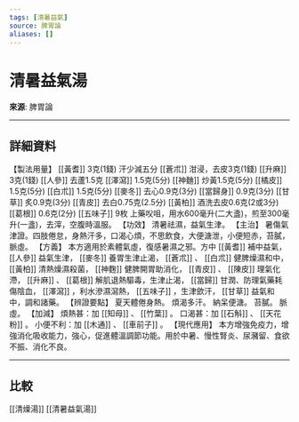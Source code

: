 ```yaml
---
tags: [清暑益氣]
source: 脾胃論
aliases: []
---
```


# 清暑益氣湯

**來源**: 脾胃論  

---

## 詳細資料
【製法用量】 [[黃耆]] 3克(1錢) 汗少減五分 [[蒼朮]] 泔浸，去皮3克(1錢) [[升麻]] 3克(1錢) [[人參]] 去蘆1.5克 [[澤瀉]] 1.5克(5分) [[神麯]] 炒黃1.5克(5分) [[橘皮]] 1.5克(5分) [[白朮]] 1.5克(5分) [[麥冬]] 去心0.9克(3分) [[當歸身]] 0.9克(3分) [[甘草]] 炙0.9克(3分) [[青皮]] 去白0.75克(2.5分) [[黃柏]] 酒洗去皮0.6克(2或3分) [[葛根]] 0.6克(2分) [[五味子]] 9枚
上藥㕮咀，用水600毫升(二大盞)，煎至300毫升(一盞)，去滓，空腹時溫服。
【功效】
清暑祛濕，益氣生津。
【主治】
暑傷氣津證。四肢倦怠，身熱汗多，口渴心煩，不思飲食，大便溏泄，小便短赤，苔膩，脈虛。
【方義】
本方適用於素體氣虛，復感暑濕之邪。方中 [[黃耆]] 補中益氣， [[人參]] 益氣生津， [[麥冬]] 養胃生津止渴， [[蒼朮]] 、 [[白朮]] 健脾燥濕和中， [[黃柏]] 清熱燥濕殺菌， [[神麴]] 健脾開胃助消化， [[青皮]] 、 [[陳皮]] 理氣化滯， [[升麻]] 、 [[葛根]] 解肌退熱驅毒，生津止渴， [[當歸]] 甘潤、防理氣藥耗傷陰血， [[澤瀉]] ，利水滲濕瀉熱， [[五味子]] ，生津歛汗， [[甘草]] 益氣和中，調和諸藥。
【辨證要點】
夏天體倦身熱。
煩渴多汗。
納呆便溏。
苔膩。
脈虛。
【加減】
煩熱甚：加 [[知母]] 、 [[竹葉]] 。
口渴甚：加 [[石斛]] 、 [[天花粉]] 。
小便不利：加 [[木通]] 、 [[車前子]] 。
【現代應用】
本方增強免疫力，增強消化吸收能力，強心，促進體溫調節功能。用於中暑、慢性腎炎、尿瀦留、食欲不振、消化不良。

---

## 比較
[[清燥湯]]
[[清暑益氣湯]]
